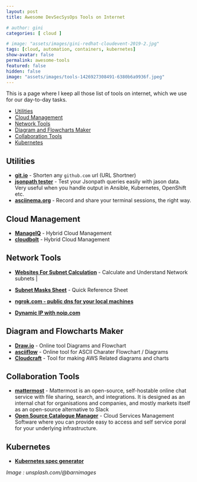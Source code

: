 ```yaml
---
layout: post
title: Awesome DevSecSysOps Tools on Internet

# author: gini
categories: [ cloud ]

# image: "assets/images/gini-redhat-cloudevent-2019-2.jpg"
tags: [cloud, automation, containers, kubernetes]
show-avatar: false
permalink: awesome-tools
featured: false
hidden: false
image: "assets/images/tools-1426927308491-6380b6a9936f.jpeg"
---
```


This is a page where I keep all those list of tools on internet, which we use for our day-to-day tasks.

<!-- TOC depthfrom:2 orderedlist:false -->

- [Utilities](#utilities)
- [Cloud Management](#cloud-management)
- [Network Tools](#network-tools)
- [Diagram and Flowcharts Maker](#diagram-and-flowcharts-maker)
- [Collaboration Tools](#collaboration-tools)
- [Kubernetes](#kubernetes)

<!-- /TOC -->

## Utilities

- **[git.io](https://git.io/)** - Shorten any `github.com` url (URL Shortner)
- **[jsonpath tester](https://jsonpath.com/)** - Test your Jsonpath queries easily with jason data. Very useful when you handle output in Ansible, Kubernetes, OpenShift etc.
- **[asciinema.org](https://asciinema.org)** - Record and share your terminal sessions, the right way.

## Cloud Management

- **[ManageIQ](https://www.manageiq.org/)** - Hybrid Cloud Management
- **[cloudbolt](https://www.cloudbolt.io/)** - Hybrid Cloud Management

## Network Tools

- **[Websites For Subnet Calculation](https://www.techbeatly.com/2018/01/4-websites-you-can-use-for-subnet-calculation.html)** - Calculate and Understand Network subnets | 
- **[Subnet Masks Sheet](https://www.techbeatly.com/2015/10/subnet-mask-information-quick-reference-sheet.html/)** - Quick Reference Sheet

- **[ngrok.com - public dns for your local machines](https://ngrok.com/)**

- **[Dynamic IP with noip.com](https://www.noip.com/)**

## Diagram and Flowcharts Maker

- **[Draw.io](https://www.draw.io/)** - Online tool Diagrams and Flowchart
- **[asciiflow](http://asciiflow.com/)** - Online tool for ASCII Charater Flowchart / Diagrams
- **[Cloudcraft](https://cloudcraft.co/)** - Tool for making AWS Related diagrams and charts

## Collaboration Tools 

- **[mattermost](https://mattermost.com/)** - Mattermost is an open-source, self-hostable online chat service with file sharing, search, and integrations. It is designed as an internal chat for organisations and companies, and mostly markets itself as an open-source alternative to Slack 
- **[Open Source Catalogue Manager](https://openservicecatalogmanager.org/)** -  Cloud Services Management Software where you can provide easy to access and self service poral for your underlying infrastructure.

## Kubernetes
- **[Kubernetes spec generator](https://install.portworx.com)**



*Image : unsplash.com/@barnimages*